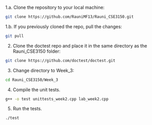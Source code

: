 1.a. Clone the repository to your local machine: 
```bash
git clone https://github.com/RauniMF13/Rauni_CSE3150.git
```
1.b. If you previously cloned the repo, pull the changes:
```bash
git pull
```
2. Clone the doctest repo and place it in the same directory as the Rauni_CSE3150 folder:
```bash
git clone https://github.com/doctest/doctest.git
```
3. Change directory to Week_3:
```bash
cd Rauni_CSE3150/Week_3
```
4. Compile the unit tests.
```bash
g++ -o test unittests_week2.cpp lab_week2.cpp
```
5. Run the tests.
```bash
./test
```
